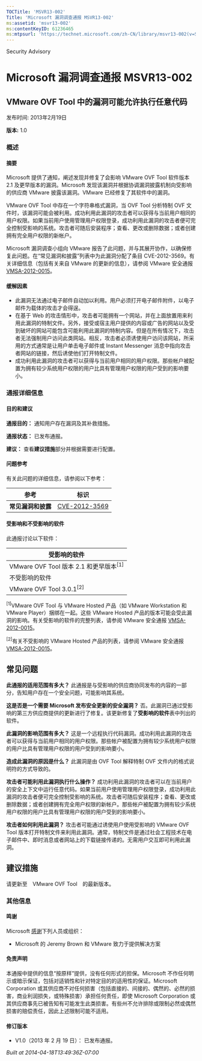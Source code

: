 ```yaml
---
TOCTitle: 'MSVR13-002'
Title: 'Microsoft 漏洞调查通报 MSVR13-002'
ms:assetid: 'msvr13-002'
ms:contentKeyID: 61236465
ms:mtpsurl: 'https://technet.microsoft.com/zh-CN/library/msvr13-002(v=Security.10)'
---
```


Security Advisory

Microsoft 漏洞调查通报 MSVR13-002
=================================

VMware OVF Tool 中的漏洞可能允许执行任意代码
--------------------------------------------

发布时间: 2013年2月19日

**版本:** 1.0

### 概述

#### 摘要

Microsoft 提供了通知，阐述发现并修复了会影响 VMware OVF Tool 软件版本 2.1 及更早版本的漏洞。Microsoft 发现该漏洞并根据协调漏洞披露机制向受影响的供应商 VMware 披露该漏洞。VMware 已经修复了其软件中的漏洞。

VMware OVF Tool 中存在一个字符串格式漏洞，当 OVF Tool 分析特制 OVF 文件时，该漏洞可能会被利用。成功利用此漏洞的攻击者可以获得与当前用户相同的用户权限。如果当前用户使用管理用户权限登录，成功利用此漏洞的攻击者便可完全控制受影响的系统。攻击者可随后安装程序；查看、更改或删除数据；或者创建拥有完全用户权限的新帐户。

Microsoft 漏洞调查小组向 VMware 报告了此问题，并与其展开协作，以确保修复此问题。在“常见漏洞和披露”列表中为此漏洞分配了条目 CVE-2012-3569。有关详细信息（包括有关来自 VMware 的更新的信息），请参阅 VMware 安全通报 [VMSA-2012-0015](http://www.vmware.com/cn/support/support-resources/advisories/vmsa-2012-0015.html)。

#### 缓解因素

-   此漏洞无法通过电子邮件自动加以利用。用户必须打开电子邮件附件，以电子邮件为载体的攻击才会得逞。
-   在基于 Web 的攻击情形中，攻击者可能拥有一个网站，并在上面放置用来利用此漏洞的特制文件。另外，接受或宿主用户提供的内容或广告的网站以及受到破坏的网站可能包含可能利用此漏洞的特制内容。但是在所有情况下，攻击者无法强制用户访问此类网站。相反，攻击者必须诱使用户访问该网站，所采用的方式通常是让用户单击电子邮件或 Instant Messenger 消息中指向攻击者网站的链接，然后诱使他们打开特制文件。
-   成功利用此漏洞的攻击者可以获得与当前用户相同的用户权限。那些帐户被配置为拥有较少系统用户权限的用户比具有管理用户权限的用户受到的影响要小。

### 通报详细信息

#### 目的和建议

**通报目的：** 通知用户存在漏洞及其补救措施。

**通报状态：** 已发布通报。

**建议：** 查看**建议措施**部分并根据需要进行配置。

#### 问题参考

有关此问题的详细信息，请参阅以下参考：

| 参考               | 标识                                                                             |
|--------------------|----------------------------------------------------------------------------------|
| **常见漏洞和披露** | [CVE-2012-3569](http://www.cve.mitre.org/cgi-bin/cvename.cgi?name=cve-2012-3569) |

#### 受影响和不受影响的软件

此通报讨论以下软件：

| 受影响的软件                             |
|------------------------------------------|
| VMware OVF Tool 版本 2.1 和更早版本<sup>[1]</sup> |
| 不受影响的软件                           |
| VMware OVF Tool 3.0.1<sup>[2]</sup>               |

<sup>[1]</sup>VMware OVF Tool 与 VMware Hosted 产品（如 VMware Workstation 和 VMware Player）捆绑在一起。这些 VMware Hosted 产品的版本可能会受此漏洞的影响。有关受影响的软件的完整列表，请参阅 VMware 安全通报 [VMSA-2012-0015](http://www.vmware.com/cn/support/support-resources/advisories/vmsa-2012-0015.html)。

<sup>[2]</sup>有关不受影响的 VMware Hosted 产品的列表，请参阅 VMware 安全通报 [VMSA-2012-0015](http://www.vmware.com/cn/support/support-resources/advisories/vmsa-2012-0015.html)。

常见问题
--------

<span></span>
**此通报的适用范围有多大？**
此通报是与受影响的供应商协同发布的内容的一部分，告知用户存在一个安全问题，可能影响其系统。

**这是否是一个需要 Microsoft 发布安全更新的安全漏洞？**
否。此漏洞已通过受影响的第三方供应商提供的更新进行了修复。该更新修复了**受影响的软件**表中列出的软件。

**此漏洞的影响范围有多大？**
这是一个远程执行代码漏洞。成功利用此漏洞的攻击者可以获得与当前用户相同的用户权限。那些帐户被配置为拥有较少系统用户权限的用户比具有管理用户权限的用户受到的影响要小。

**造成此漏洞的原因是什么？**
此漏洞是由 OVF Tool 解释特制 OVF 文件内的格式说明符的方式导致的。

**攻击者可能利用此漏洞执行什么操作？**
成功利用此漏洞的攻击者可以在当前用户的安全上下文中运行任意代码。如果当前用户使用管理用户权限登录，成功利用此漏洞的攻击者便可完全控制受影响的系统。攻击者可随后安装程序；查看、更改或删除数据；或者创建拥有完全用户权限的新帐户。那些帐户被配置为拥有较少系统用户权限的用户比具有管理用户权限的用户受到的影响要小。

**攻击者如何利用此漏洞？**
攻击者可能通过诱使用户使用受影响的 VMware OVF Tool 版本打开特制文件来利用此漏洞。通常，特制文件是通过社会工程技术在电子邮件中、即时消息或者网站上的下载链接传递的。无需用户交互即可利用此漏洞。

建议措施
--------

<span></span>
请更新至　VMware OVF Tool　的最新版本。

### 其他信息

#### 鸣谢

Microsoft [感谢](http://go.microsoft.com/fwlink/?linkid=21127)下列人员或组织：

-   Microsoft 的 Jeremy Brown 和 VMware 致力于提供解决方案

#### 免责声明

本通报中提供的信息“按原样”提供，没有任何形式的担保。Microsoft 不作任何明示或暗示保证，包括对适销性和针对特定目的的适用性的保证。Microsoft Corporation 或其供应商不对任何损害（包括直接的、间接的、偶然的、必然的损害，商业利润损失，或特殊损害）承担任何责任，即使 Microsoft Corporation 或其供应商事先已被告知有可能发生此类损害。有些州不允许排除或限制必然或偶然损害的赔偿责任，因此上述限制可能不适用。

#### 修订版本

-   V1.0（2013 年 2 月 19 日）： 已发布通报。

*Built at 2014-04-18T13:49:36Z-07:00*
